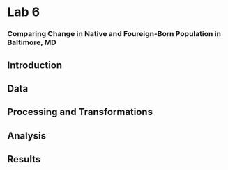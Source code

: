 # Lab 6
### Comparing Change in Native and Foureign-Born Population in Baltimore, MD

## Introduction

## Data

## Processing and Transformations

## Analysis

## Results
